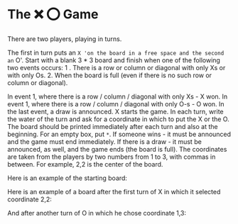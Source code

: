 # The :x: :o: Game


There are two players, playing in turns.

The first in turn puts an `X 'on the board in a free space and the second an` O'.
Start with a blank 3 * 3 board and finish when one of the following two events occurs:
1 . There is a row or column or diagonal with only Xs or with only Os.
2. When the board is full (even if there is no such row or column or diagonal).

In event 1, where there is a row / column / diagonal with only Xs - X won.
In event 1, where there is a row / column / diagonal with only O-s - O won.
In the last event, a draw is announced.
X starts the game. In each turn, write the water of the turn and ask for a coordinate in which to put the X or the O.
The board should be printed immediately after each turn and also at the beginning.
For an empty box, put `*`.
If someone wins - it must be announced and the game must end immediately.
If there is a draw - it must be announced, as well, and the game ends (the board is full).
The coordinates are taken from the players by two numbers from 1 to 3, with commas in between. For example, 2,2 is the center of the board.

Here is an example of the starting board:


Here is an example of a board after the first turn of X in which it selected coordinate 2,2:

And after another turn of O in which he chose coordinate 1,3:

